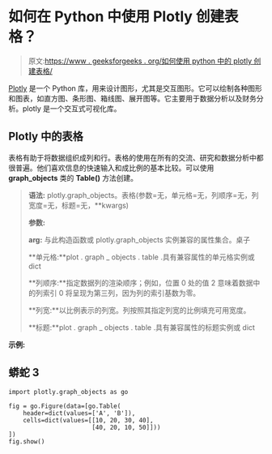 # 如何在 Python 中使用 Plotly 创建表格？

> 原文:[https://www . geeksforgeeks . org/如何使用 python 中的 plotly 创建表格/](https://www.geeksforgeeks.org/how-to-create-tables-using-plotly-in-python/)

[Plotly](https://www.geeksforgeeks.org/getting-started-with-plotly-python/) 是一个 Python 库，用来设计图形，尤其是交互图形。它可以绘制各种图形和图表，如直方图、条形图、箱线图、展开图等。它主要用于数据分析以及财务分析。plotly 是一个交互式可视化库。

## Plotly 中的表格

表格有助于将数据组织成列和行。表格的使用在所有的交流、研究和数据分析中都很普遍。他们喜欢信息的快速输入和成比例的基本比较。可以使用 **graph_objects** 类的 **Table()** 方法创建。

> **语法:** plotly.graph_objects。表格(参数=无，单元格=无，列顺序=无，列宽度=无，标题=无，**kwargs)
> 
> **参数:**
> 
> **arg:** 与此构造函数或 plotly.graph_objects 实例兼容的属性集合。桌子
> 
> **单元格:**plot . graph _ objects . table .具有兼容属性的单元格实例或 dict
> 
> **列顺序:**指定数据列的渲染顺序；例如，位置 0 处的值 2 意味着数据中的列索引 0 将呈现为第三列，因为列的索引基数为零。
> 
> **列宽:**以比例表示的列宽。列按照其指定列宽的比例填充可用宽度。
> 
> **标题:**plot . graph _ objects . table .具有兼容属性的标题实例或 dict

**示例:**

## 蟒蛇 3

```
import plotly.graph_objects as go

fig = go.Figure(data=[go.Table(
    header=dict(values=['A', 'B']),
    cells=dict(values=[[10, 20, 30, 40],
                       [40, 20, 10, 50]]))
])
fig.show()
```